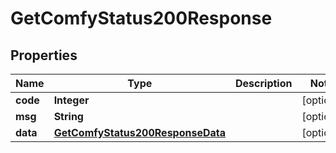 

# GetComfyStatus200Response


## Properties

| Name | Type | Description | Notes |
|------------ | ------------- | ------------- | -------------|
|**code** | **Integer** |  |  [optional] |
|**msg** | **String** |  |  [optional] |
|**data** | [**GetComfyStatus200ResponseData**](GetComfyStatus200ResponseData.md) |  |  [optional] |



